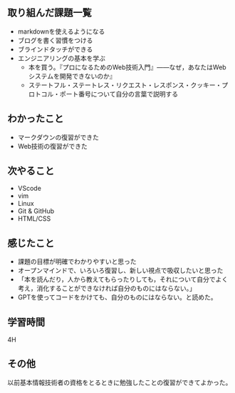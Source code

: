 ## 取り組んだ課題一覧
- markdownを使えるようになる
- ブログを書く習慣をつける
- ブラインドタッチができる
- エンジニアリングの基本を学ぶ
  - 本を買う。『プロになるためのWeb技術入門』――なぜ，あなたはWebシステムを開発できないのか』
  - ステートフル・ステートレス・リクエスト・レスポンス・クッキー・プロトコル・ポート番号について自分の言葉で説明する
## わかったこと
- マークダウンの復習ができた
- Web技術の復習ができた
## 次やること
- VScode
- vim
- Linux
- Git & GitHub
- HTML/CSS
## 感じたこと
- 課題の目標が明確でわかりやすいと思った
- オープンマインドで、いろいろ復習し、新しい視点で吸収したいと思った
- 「本を読んだり，人から教えてもらったりしても，それについて自分でよく考え，消化することができなければ自分のものにはならない。」
- GPTを使ってコードをかけても、自分のものにはならない。と読めた。

## 学習時間
4H
## その他
以前基本情報技術者の資格をとるときに勉強したことの復習ができてよかった。
